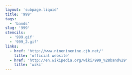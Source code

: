 ```yaml
---
layout: 'subpage.liquid'
title: '999'
tags:
  - 'bands'
slug: '999'
stencils:
  - '999.gif'
  - '999_2.gif'
links:
  - href: 'http://www.nineninenine.cjb.net/'
    title: 'official website'
  - href: 'http://en.wikipedia.org/wiki/999_%28band%29'
    title: 'wiki'
---
```


